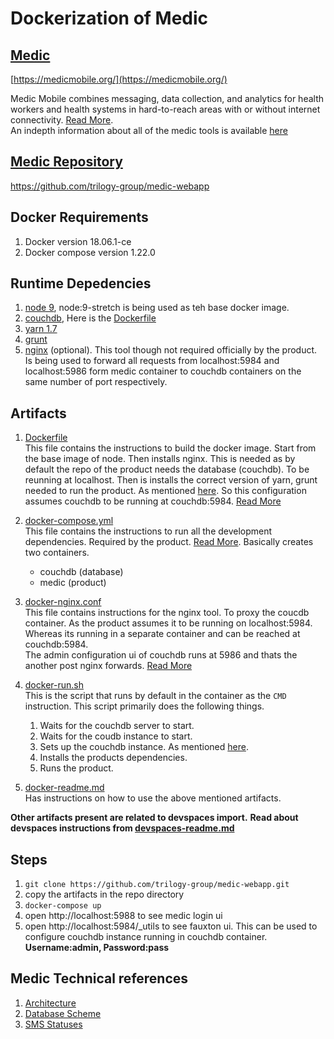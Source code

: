 # Dockerization of Medic

## [Medic](https://medicmobile.org/)
[https://medicmobile.org/](https://medicmobile.org/)

Medic Mobile combines messaging, data collection, and analytics for health workers and health systems in hard-to-reach areas with or without internet connectivity. [Read More](https://medicmobile.org/). <br> 
An indepth information about all of the medic tools is available [here](https://medicmobile.org/tools)

## [Medic Repository](https://github.com/trilogy-group/medic-webapp)
https://github.com/trilogy-group/medic-webapp

## Docker Requirements
 1. Docker version 18.06.1-ce
 2. Docker compose version 1.22.0

## Runtime Depedencies
 1. [node 9](https://nodejs.org/download/release/v9.0.0/), node:9-stretch is being used as teh base docker image. 
 2. [couchdb](http://couchdb.apache.org/), Here is the [Dockerfile](https://github.com/apache/couchdb-docker/blob/f429c1ccf22fe8cf7717383462fbf2f56e6d0301/2.2.0/Dockerfile)
 3. [yarn 1.7](https://yarnpkg.com/en/)
 4. [grunt](https://gruntjs.com/)
 5. [nginx](https://docs.nginx.com/nginx/admin-guide/installing-nginx/installing-nginx-open-source/) (optional). This tool though not required officially by the product. Is being used to forward all requests from localhost:5984 and localhost:5986 form medic container to couchdb containers on the same number of port respectively. 

## Artifacts
1. [Dockerfile](Dockerfile)<br>
    This file contains the instructions to build the docker image. Start from the base image of node. Then
    installs nginx. This is needed as by default the repo of the product needs the database (couchdb). To be reunning
    at localhost. 
    Then is installs the correct version of yarn, grunt needed to run the product. As mentioned [here](readme.md). So this configuration assumes couchdb to be running at couchdb:5984. [Read More](https://docs.docker.com/engine/reference/builder/#usage)

2. [docker-compose.yml](docker-compose.yml)<br>
    This file contains the instructions to run all the development dependencies. Required by the product. [Read More](https://docs.docker.com/compose/overview/#compose-documentation). Basically creates two containers. 
     * couchdb (database)
     * medic (product)

3. [docker-nginx.conf](docker-nginx.conf)<br>
    This file contains instructions for the nginx tool. To proxy the coucdb container. As the product assumes it to be running on localhost:5984. Whereas its running in a separate container and can be reached at couchdb:5984. <br>
    The admin configuration ui of couchdb runs at 5986 and thats the another post nginx forwards. [Read More](http://nginx.org/en/docs/beginners_guide.html#conf_structure)

4. [docker-run.sh](docker-run.sh)<br>
    This is the script that runs by default in the container as the `CMD` instruction. This script primarily does the following things. <br>
    1. Waits for the couchdb server to start. 
    2. Waits for the coudb instance to start. 
    3. Sets up the couchdb instance. As mentioned [here](readme.md). 
    4. Installs the products dependencies.
    5. Runs the product. 
    
5. [docker-readme.md](docker-readme.md)<br>
    Has instructions on how to use the above mentioned artifacts. 

**Other artifacts present are related to devspaces import.** **Read about devspaces instructions from [devspaces-readme.md](devspaces-readme.md)**

## Steps
1. `git clone https://github.com/trilogy-group/medic-webapp.git`
2. copy the artifacts in the repo directory
3. `docker-compose up`
4. open http://localhost:5988 to see medic login ui
5. open http://localhost:5984/_utils to see fauxton ui. This can be used to configure couchdb instance running in couchdb container. **Username:admin, Password:pass**


## Medic Technical references
1. [Architecture](https://github.com/medic/medic-docs/blob/master/development/architecture.md)
2. [Database Scheme](https://github.com/medic/medic-docs/blob/master/development/db-schema.md)
3. [SMS Statuses](https://github.com/medic/medic-docs/blob/master/user/message-states.md)
